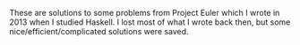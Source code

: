 These are solutions to some problems from Project Euler which I wrote in 2013 when I studied Haskell. I lost most of what I wrote back then, but some nice/efficient/complicated solutions were saved.
